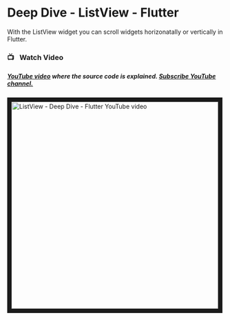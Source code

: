 # Deep Dive - ListView - Flutter

With the ListView widget you can scroll widgets horizonatally or vertically in Flutter.




### 📺&ensp; Watch Video

##### [YouTube video](https://www.youtube.com/watch?v=B738DDx4uUo&list=UU7fe0TkvATV5FrNiIN8rqdQ&index=1 "Technobd xyz") where the *source code* is explained. [Subscribe YouTube channel.](https://www.youtube.com/channel/UC7fe0TkvATV5FrNiIN8rqdQ "YouTube Subscribe Technobd xyz")  
<a href="https://www.youtube.com/watch?v=B738DDx4uUo&list=UU7fe0TkvATV5FrNiIN8rqdQ&index=1&feature=player_embedded
" target="_blank"><img src="https://i9.ytimg.com/vi/B738DDx4uUo/maxresdefault.jpg?time=1615584300000&sqp=CKy4r4IG&rs=AOn4CLDEkuKkv0chVOzPbIAl61UEXklsgw" 
alt="ListView - Deep Dive - Flutter YouTube video" width="480" border="10" /></a>


